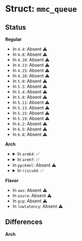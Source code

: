 # Struct: <code>mmc_queue</code>

## Status
<b>Regular</b>
<ul>
<li>
In <code>4.4</code>: Absent ⚠️
</li>
<li>
In <code>4.8</code>: Absent ⚠️
</li>
<li>
In <code>4.10</code>: Absent ⚠️
</li>
<li>
In <code>4.13</code>: Absent ⚠️
</li>
<li>
In <code>4.15</code>: Absent ⚠️
</li>
<li>
In <code>4.18</code>: Absent ⚠️
</li>
<li>
In <code>5.0</code>: Absent ⚠️
</li>
<li>
In <code>5.3</code>: Absent ⚠️
</li>
<li>
In <code>5.4</code>: Absent ⚠️
</li>
<li>
In <code>5.8</code>: Absent ⚠️
</li>
<li>
In <code>5.11</code>: Absent ⚠️
</li>
<li>
In <code>5.13</code>: Absent ⚠️
</li>
<li>
In <code>5.15</code>: Absent ⚠️
</li>
<li>
In <code>5.19</code>: Absent ⚠️
</li>
<li>
In <code>6.2</code>: Absent ⚠️
</li>
<li>
In <code>6.5</code>: Absent ⚠️
</li>
<li>
In <code>6.8</code>: Absent ⚠️
</li>
</ul>
<b>Arch</b>
<ul>
<li>
<details>
<summary>In <code>arm64</code>: ✅</summary>

```c
struct mmc_queue {
    struct mmc_card *card;
    struct mmc_ctx ctx;
    struct blk_mq_tag_set tag_set;
    struct mmc_blk_data *blkdata;
    struct request_queue *queue;
    spinlock_t lock;
    int in_flight[3];
    unsigned int cqe_busy;
    bool busy;
    bool use_cqe;
    bool recovery_needed;
    bool in_recovery;
    bool rw_wait;
    bool waiting;
    struct work_struct recovery_work;
    wait_queue_head_t wait;
    struct request *recovery_req;
    struct request *complete_req;
    struct mutex complete_lock;
    struct work_struct complete_work;
};
```
</details>
</li>
<li>
<details>
<summary>In <code>armhf</code>: ✅</summary>

```c
struct mmc_queue {
    struct mmc_card *card;
    struct mmc_ctx ctx;
    struct blk_mq_tag_set tag_set;
    struct mmc_blk_data *blkdata;
    struct request_queue *queue;
    spinlock_t lock;
    int in_flight[3];
    unsigned int cqe_busy;
    bool busy;
    bool use_cqe;
    bool recovery_needed;
    bool in_recovery;
    bool rw_wait;
    bool waiting;
    struct work_struct recovery_work;
    wait_queue_head_t wait;
    struct request *recovery_req;
    struct request *complete_req;
    struct mutex complete_lock;
    struct work_struct complete_work;
};
```
</details>
</li>
<li>
In <code>ppc64el</code>: Absent ⚠️
</li>
<li>
<details>
<summary>In <code>riscv64</code>: ✅</summary>

```c
struct mmc_queue {
    struct mmc_card *card;
    struct mmc_ctx ctx;
    struct blk_mq_tag_set tag_set;
    struct mmc_blk_data *blkdata;
    struct request_queue *queue;
    spinlock_t lock;
    int in_flight[3];
    unsigned int cqe_busy;
    bool busy;
    bool use_cqe;
    bool recovery_needed;
    bool in_recovery;
    bool rw_wait;
    bool waiting;
    struct work_struct recovery_work;
    wait_queue_head_t wait;
    struct request *recovery_req;
    struct request *complete_req;
    struct mutex complete_lock;
    struct work_struct complete_work;
};
```
</details>
</li>
</ul>
<b>Flavor</b>
<ul>
<li>
In <code>aws</code>: Absent ⚠️
</li>
<li>
In <code>azure</code>: Absent ⚠️
</li>
<li>
In <code>gcp</code>: Absent ⚠️
</li>
<li>
In <code>lowlatency</code>: Absent ⚠️
</li>
</ul>

## Differences
<b>Arch</b>
<ul>
</ul>
